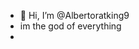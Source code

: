 - 👋 Hi, I’m @Albertoratking9
- im the god of everything
- 
<!---
Albertoratking9/Albertoratking9 is a ✨ special ✨ repository because its `README.md` (this file) appears on your GitHub profile.
You can click the Preview link to take a look at your changes.
--->
